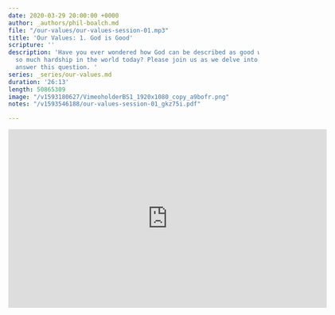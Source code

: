 ```yaml
---
date: 2020-03-29 20:00:00 +0000
author: _authors/phil-boalch.md
file: "/our-values/our-values-session-01.mp3"
title: 'Our Values: 1. God is Good'
scripture: ''
description: 'Have you ever wondered how God can be described as good when we see
  so much hardship in the world today? Please join us as we delve into the Bible to
  answer this question. '
series: _series/our-values.md
duration: '26:13'
length: 50865309
image: "/v1593180627/VimeoholderBS1_1920x1080_copy_a9bofr.png"
notes: "/v1593546188/our-values-session-01_gkz75i.pdf"

---
```

<iframe src="https://player.vimeo.com/video/431738479" width="640" height="360" frameborder="0" allow="autoplay; fullscreen" allowfullscreen></iframe>
